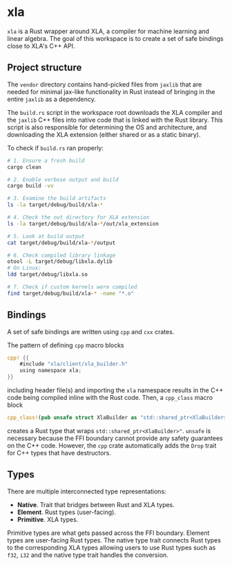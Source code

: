 # xla

`xla` is a Rust wrapper around XLA, a compiler for machine learning and linear algebra. The goal of this workspace is to create a set of safe bindings close to XLA's C++ API.

## Project structure

The `vendor` directory contains hand-picked files from `jaxlib` that are needed for minimal jax-like functionality in Rust instead of bringing in the entire `jaxlib` as a dependency.

The `build.rs` script in the workspace root downloads the XLA compiler and the `jaxlib` C++ files into native code that is linked with the Rust library. This script is also responsible for determining the OS and architecture, and downloading the XLA extension (either shared or as a static binary).

To check if `build.rs` ran properly:

```bash
# 1. Ensure a fresh build
cargo clean

# 2. Enable verbose output and build
cargo build -vv

# 3. Examine the build artifacts
ls -la target/debug/build/xla-*

# 4. Check the out directory for XLA extension
ls -la target/debug/build/xla-*/out/xla_extension

# 5. Look at build output
cat target/debug/build/xla-*/output

# 6. Check compiled library linkage
otool -L target/debug/libxla.dylib
# On Linux:
ldd target/debug/libxla.so

# 7. Check if custom kernels were compiled
find target/debug/build/xla-* -name "*.o"
```

## Bindings

A set of safe bindings are written using `cpp` and `cxx` crates.

The pattern of defining `cpp` macro blocks

```Rust
cpp! {{
    #include "xla/client/xla_builder.h"
    using namespace xla;
}}
```

including header file(s) and importing the `xla` namespace results in the C++ code being compiled inline with the Rust code. Then, a `cpp_class` macro block

```Rust
cpp_class!(pub unsafe struct XlaBuilder as "std::shared_ptr<XlaBuilder>");
```

creates a Rust type that wraps `std::shared_ptr<XlaBuilder>"`. `unsafe` is necessary because the FFI boundary cannot provide any safety guarantees on the C++ code. However, the `cpp` crate automatically adds the `Drop` trait for C++ types that have destructors.

## Types

There are multiple interconnected type representations:

* **Native**. Trait that bridges between Rust and XLA types.
* **Element**. Rust types (user-facing).
* **Primitive**. XLA types.

Primitive types are what gets passed across the FFI boundary. Element types are user-facing Rust types. The native type trait connects Rust types to the corresponding XLA types allowing users to use Rust types such as `f32`, `i32` and the native type trait handles the conversion.
